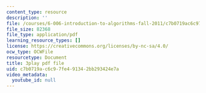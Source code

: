 ```yaml
---
content_type: resource
description: ''
file: /courses/6-006-introduction-to-algorithms-fall-2011/c7b0719ac6c97fe491342bb293424e7a_JRgIXyEPnbA.pdf
file_size: 82368
file_type: application/pdf
learning_resource_types: []
license: https://creativecommons.org/licenses/by-nc-sa/4.0/
ocw_type: OCWFile
resourcetype: Document
title: 3play pdf file
uid: c7b0719a-c6c9-7fe4-9134-2bb293424e7a
video_metadata:
  youtube_id: null
---
```


